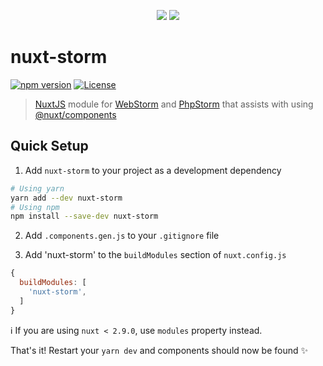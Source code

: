 <p align="center">
  <img src="https://github.com/fumeapp/nuxt-storm/blob/master/nuxt-webstorm.png?raw=true" />
  <img src="https://github.com/fumeapp/nuxt-storm/blob/master/nuxt-phpstorm.png?raw=true" />
</p>

# nuxt-storm

[![npm version][npm-version-src]][npm-version-href]
[![License][license-src]][license-href]
<!-- [![npm downloads][npm-downloads-src]][npm-downloads-href] -->

>[NuxtJS](https://nuxtjs.org) module for [WebStorm](https://jetbrains.com/webstorm/) and [PhpStorm](https://jetbrains.com/phpstorm/)  that assists with using [@nuxt/components](https://github.com/nuxt/components) 


## Quick Setup

1. Add `nuxt-storm` to your project as a development dependency

```bash
# Using yarn
yarn add --dev nuxt-storm
# Using npm
npm install --save-dev nuxt-storm
```

2. Add `.components.gen.js` to your `.gitignore` file
   
3. Add 'nuxt-storm' to the `buildModules` section of `nuxt.config.js`

```js
{
  buildModules: [
    'nuxt-storm',
  ]
}
```

ℹ️ If you are using `nuxt < 2.9.0`, use `modules` property instead.

That's it! Restart your `yarn dev` and components should now be found ✨

<!-- Badges -->
[npm-version-src]: https://img.shields.io/npm/v/nuxt-storm/latest.svg
[npm-version-href]: https://npmjs.com/package/nuxt-storm

[npm-downloads-src]: https://img.shields.io/npm/dt/nuxt-storm.svg
[npm-downloads-href]: https://npmjs.com/package/nuxt-storm

[license-src]: https://img.shields.io/npm/l/nuxt-storm.svg
[license-href]: https://npmjs.com/package/nuxt-storm

